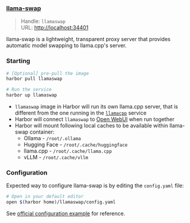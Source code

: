 ### [llama-swap](https://github.com/mostlygeek/llama-swap)

> Handle: `llamaswap`<br/>
> URL: [http://localhost:34401](http://localhost:34401)

llama-swap is a lightweight, transparent proxy server that provides automatic model swapping to llama.cpp's server.

### Starting

```bash
# [Optional] pre-pull the image
harbor pull llamaswap

# Run the service
harbor up llamaswap
```

- `llamaswap` image in Harbor will run its own llama.cpp server, that is different from the one running in the [`llamacpp`](./2.2.2-Backend&colon-llama.cpp) service
- Harbor will connect `llamaswap` to [Open WebUI](./2.1.1-Frontend&colon-Open-WebUI) when run together
- Harbor will mount following local caches to be available within llama-swap container:
  - Ollama - `/root/.ollama`
  - Hugging Face - `/root/.cache/huggingface`
  - llama.cpp - `/root/.cache/llama.cpp`
  - vLLM - `/root/.cache/vllm`

### Configuration

Expected way to configure llama-swap is by editing the `config.yaml` file:

```bash
# Open in your default editor
open $(harbor home)/llamaswap/config.yaml
```

See [official configuration example](https://github.com/mostlygeek/llama-swap/blob/main/config.example.yaml) for reference.